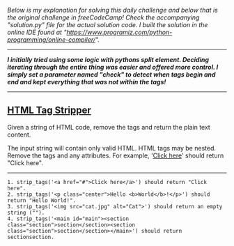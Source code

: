 *Below is my explanation for solving this daily challenge and below that is the original challenge in freeCodeCamp! Check the accompanying "solution.py" file for the actual solution code. I built the solution in the online IDE found at "https://www.programiz.com/python-programming/online-compiler/".*

****

***I initially tried using some logic with pythons split element. Deciding iterating through the entire thing was easier and offered more control. I simply set a parameter named "check" to detect when tags begin and end and kept everything that was not within the tags!***

****

## [HTML Tag Stripper](https://www.freecodecamp.org/learn/daily-coding-challenge/2025-10-15)

Given a string of HTML code, remove the tags and return the plain text content.

The input string will contain only valid HTML.
HTML tags may be nested.
Remove the tags and any attributes.
For example, '<a href="#">Click here</a>' should return "Click here".

****

    1. strip_tags('<a href="#">Click here</a>') should return "Click here".
    2. strip_tags('<p class="center">Hello <b>World</b>!</p>') should return "Hello World!".
    3. strip_tags('<img src="cat.jpg" alt="Cat">') should return an empty string ("").
    4. strip_tags('<main id="main"><section class="section">section</section><section class="section">section</section></main>') should return sectionsection.
